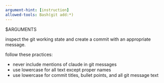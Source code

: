 ```yaml
---
argument-hint: [instruction]
allowed-tools: Bash(git add:*)
---
```


$ARGUMENTS

inspect the git working state and create a commit with an appropriate message.

follow these practices:
- never include mentions of claude in git messages
- use lowercase for all text except proper names
- use lowercase for commit titles, bullet points, and all git message text
